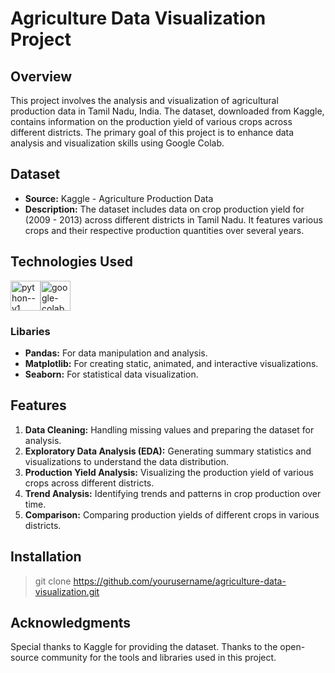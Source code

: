 # Agriculture Data Visualization Project
## Overview
This project involves the analysis and visualization of agricultural production data in Tamil Nadu, India. The dataset, downloaded from Kaggle, contains information on the production yield of various crops across different districts. The primary goal of this project is to enhance data analysis and visualization skills using Google Colab.

## Dataset
- **Source:** Kaggle - Agriculture Production Data
- **Description:** The dataset includes data on crop production yield for (2009 - 2013) across different districts in Tamil Nadu. It features various crops and their respective production quantities over several years.

## Technologies Used
<img width="48" height="48" src="https://img.icons8.com/color/48/python--v1.png" alt="python--v1"/><img width="48" height="48" src="https://img.icons8.com/color/48/google-colab.png" alt="google-colab"/>

### Libaries
- **Pandas:** For data manipulation and analysis.
- **Matplotlib:** For creating static, animated, and interactive visualizations.
- **Seaborn:** For statistical data visualization.

## Features
1. **Data Cleaning:** Handling missing values and preparing the dataset for analysis.
2. **Exploratory Data Analysis (EDA):** Generating summary statistics and visualizations to understand the data distribution.
3. **Production Yield Analysis:** Visualizing the production yield of various crops across different districts.
4. **Trend Analysis:** Identifying trends and patterns in crop production over time.
5. **Comparison:** Comparing production yields of different crops in various districts.

## Installation

> git clone https://github.com/yourusername/agriculture-data-visualization.git

## Acknowledgments
Special thanks to Kaggle for providing the dataset.
Thanks to the open-source community for the tools and libraries used in this project.
